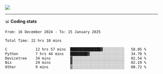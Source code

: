 <picture>
  <source
  srcset="https://github-readme-stats.vercel.app/api?username=sant0s12&show_icons=true&theme=dark"
  media="(prefers-color-scheme: dark)"
  />
  <source
  srcset="https://github-readme-stats.vercel.app/api?username=sant0s12&show_icons=true"
  media="(prefers-color-scheme: light)"
  />
  <img src="https://github-readme-stats.vercel.app/api?username=sant0s12&show_icons=true" />
</picture>

---

📊 **Coding stats**

<!--START_SECTION:waka-->

```txt
From: 16 December 2024 - To: 15 January 2025

Total Time: 22 hrs 10 mins

C             12 hrs 57 mins  ██████████████▓░░░░░░░░░░   58.05 %
Python        7 hrs 44 mins   ████████▓░░░░░░░░░░░░░░░░   34.70 %
Devicetree    34 mins         ▓░░░░░░░░░░░░░░░░░░░░░░░░   02.54 %
Nix           29 mins         ▓░░░░░░░░░░░░░░░░░░░░░░░░   02.19 %
Other         9 mins          ▒░░░░░░░░░░░░░░░░░░░░░░░░   00.72 %
```

<!--END_SECTION:waka-->
